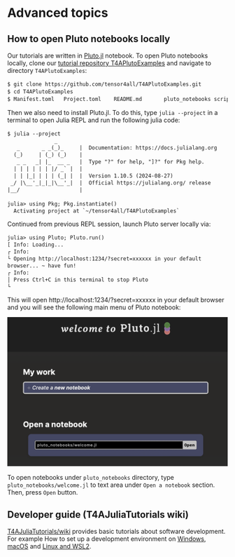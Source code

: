 # Advanced topics

## How to open Pluto notebooks locally

Our tutorials are written in [Pluto.jl](https://plutojl.org/) notebook. To open Pluto notebooks locally, clone our [tutorial repository T4APlutoExamples](https://github.com/tensor4all/T4APlutoExamples) and navigate to directory `T4APlutoExamples`:

```sh
$ git clone https://github.com/tensor4all/T4APlutoExamples.git
$ cd T4APlutoExamples
$ Manifest.toml   Project.toml    README.md       pluto_notebooks scripts
```

Then we also need to install Pluto.jl. To do this, type `julia --project` in a terminal to open Julia REPL and run the following julia code:

```julia-repl
$ julia --project
               _
   _       _ _(_)_     |  Documentation: https://docs.julialang.org
  (_)     | (_) (_)    |
   _ _   _| |_  __ _   |  Type "?" for help, "]?" for Pkg help.
  | | | | | | |/ _` |  |
  | | |_| | | | (_| |  |  Version 1.10.5 (2024-08-27)
 _/ |\__'_|_|_|\__'_|  |  Official https://julialang.org/ release
|__/                   |

julia> using Pkg; Pkg.instantiate()
  Activating project at `~/tensor4all/T4APlutoExamples`
```

Continued from previous REPL session, launch Pluto server locally via:

```julia-repl
julia> using Pluto; Pluto.run()
[ Info: Loading...
┌ Info:
└ Opening http://localhost:1234/?secret=xxxxxx in your default browser... ~ have fun!
┌ Info:
│ Press Ctrl+C in this terminal to stop Pluto
└
```

This will open http://localhost:1234/?secret=xxxxxx in your default browser and you will see the following main menu of Pluto notebook:

![](https://raw.githubusercontent.com/tensor4all/T4APlutoExamples/refs/heads/main/assets/open_welcome.png)

To open notebooks under `pluto_notebooks` directory, type `pluto_notebooks/welcome.jl` to text area under `Open a notebook` section. Then, press `Open` button.

## Developer guide (T4AJuliaTutorials wiki)

[T4AJuliaTutorials/wiki](https://github.com/tensor4all/T4AJuliaTutorials/wiki) provides basic tutorials about software development. For example How to set up a development environment on [Windows](https://github.com/tensor4all/T4AJuliaTutorials/wiki/Instructions-for-setting-up-a-development-environment-on-Windows(PowerShell,-winget)), [macOS](https://github.com/tensor4all/T4AJuliaTutorials/wiki/Instructions-for-setting-up-a-development-environment-on-macOS) and [Linux and WSL2](https://github.com/tensor4all/T4AJuliaTutorials/wiki/Instructions-for-setting-up-a-development-environment-on-Linux(Ubuntu,-WSL2)).
